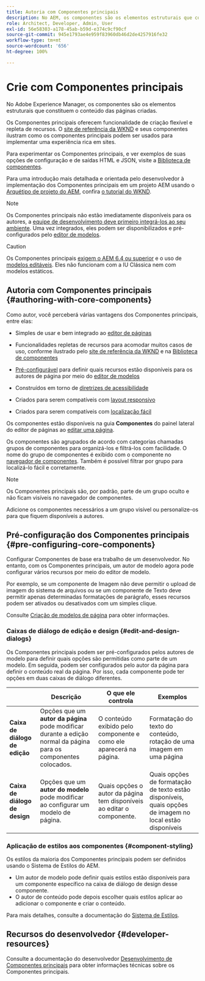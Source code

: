 ```yaml
---
title: Autoria com Componentes principais
description: No AEM, os componentes são os elementos estruturais que constituem o conteúdo das páginas criadas - os Componentes principais oferecem funcionalidade de criação flexível e repleta de recursos.
role: Architect, Developer, Admin, User
exl-id: 56e58303-a178-45ab-b59d-e374c9cf90cf
source-git-commit: 945e1793ae4e959f83960db46d2de4257916fe32
workflow-type: tm+mt
source-wordcount: '656'
ht-degree: 100%

---
```


# Crie com Componentes principais

No Adobe Experience Manager, os componentes são os elementos estruturais que constituem o conteúdo das páginas criadas.

Os Componentes principais oferecem funcionalidade de criação flexível e repleta de recursos. O [site de referência da WKND](https://wknd.site) e seus componentes ilustram como os componentes principais podem ser usados para implementar uma experiência rica em sites.

Para experimentar os Componentes principais, e ver exemplos de suas opções de configuração e de saídas HTML e JSON, visite a [Biblioteca de componentes](https://adobe.com/go/aem_cmp_library_br).

Para uma introdução mais detalhada e orientada pelo desenvolvedor à implementação dos Componentes principais em um projeto AEM usando o [Arquétipo de projeto do AEM](/help/developing/archetype/overview.md), confira [o tutorial do WKND](https://experienceleague.adobe.com/docs/experience-manager-learn/getting-started-wknd-tutorial-develop/overview.html?lang=pt-BR).

>[!NOTE]
>
>Os Componentes principais não estão imediatamente disponíveis para os autores, a [equipe de desenvolvimento deve primeiro integrá-los ao seu ambiente](/help/get-started/using.md). Uma vez integrados, eles podem ser disponibilizados e pré-configurados pelo [editor de modelos](https://experienceleague.adobe.com/docs/experience-manager-cloud-service/sites/authoring/features/templates.html?lang=pt-BR).

>[!CAUTION]
>
>Os Componentes principais [exigem o AEM 6.4 ou superior](/help/versions.md) e o uso de [modelos editáveis](https://experienceleague.adobe.com/docs/experience-manager-cloud-service/sites/authoring/features/templates.html?lang=pt-BR). Eles não funcionam com a IU Clássica nem com modelos estáticos.

## Autoria com Componentes principais {#authoring-with-core-components}

Como autor, você perceberá várias vantagens dos Componentes principais, entre elas:

* Simples de usar e bem integrado ao [editor de páginas](https://experienceleague.adobe.com/docs/experience-manager-cloud-service/sites/authoring/fundamentals/editing-content.html?lang=pt-BR)

* Funcionalidades repletas de recursos para acomodar muitos casos de uso, conforme ilustrado pelo [site de referência da WKND](https://wknd.site) e na [Biblioteca de componentes](https://adobe.com/go/aem_cmp_library_br)

* [Pré-configurável](#pre-configuring-core-components) para definir quais recursos estão disponíveis para os autores de página por meio do [editor de modelos](https://experienceleague.adobe.com/docs/experience-manager-cloud-service/sites/authoring/features/templates.html?lang=pt-BR)

* Construídos em torno de [diretrizes de acessibilidade](https://experienceleague.adobe.com/docs/experience-manager-cloud-service/sites/authoring/fundamentals/accessible-content.html?lang=pt-BR)

* Criados para serem compatíveis com [layout responsivo](https://experienceleague.adobe.com/docs/experience-manager-cloud-service/sites/authoring/features/responsive-layout.html?lang=pt-BR)

* Criados para serem compatíveis com [localização fácil](localization.md)

Os componentes estão disponíveis na guia **Componentes** do painel lateral do editor de páginas ao [editar uma página](https://experienceleague.adobe.com/docs/experience-manager-cloud-service/sites/authoring/fundamentals/editing-content.html?lang=pt-BR).

Os componentes são agrupados de acordo com categorias chamadas grupos de componentes para organizá-los e filtrá-los com facilidade. O nome do grupo de componentes é exibido com o componente no [navegador de componentes](https://experienceleague.adobe.com/docs/experience-manager-cloud-service/sites/authoring/fundamentals/editing-content.html?lang=pt-BR). Também é possível filtrar por grupo para localizá-lo fácil e corretamente.

>[!NOTE]
>
>Os Componentes principais são, por padrão, parte de um grupo oculto e não ficam visíveis no navegador de componentes.
>
>Adicione os componentes necessários a um grupo visível ou personalize-os para que fiquem disponíveis a autores.

## Pré-configuração dos Componentes principais {#pre-configuring-core-components}

Configurar Componentes de base era trabalho de um desenvolvedor. No entanto, com os Componentes principais, um autor de modelo agora pode configurar vários recursos por meio do editor de modelo.

Por exemplo, se um componente de Imagem não deve permitir o upload de imagem do sistema de arquivos ou se um componente de Texto deve permitir apenas determinadas formatações de parágrafo, esses recursos podem ser ativados ou desativados com um simples clique.

Consulte [Criação de modelos de página](https://experienceleague.adobe.com/docs/experience-manager-cloud-service/sites/authoring/features/templates.html?lang=pt-BR) para obter informações.

### Caixas de diálogo de edição e design {#edit-and-design-dialogs}

Os Componentes principais podem ser pré-configurados pelos autores de modelo para definir quais opções são permitidas como parte de um modelo. Em seguida, podem ser configurados pelo autor da página para definir o conteúdo real da página. Por isso, cada componente pode ter opções em duas caixas de diálogo diferentes.

|  | Descrição | O que ele controla | Exemplos |
|--- |--- |--- |--- |
| **Caixa de diálogo de edição** | Opções que um **autor da página** pode modificar durante a edição normal da página para os componentes colocados. | O conteúdo exibido pelo componente e como ele aparecerá na página. | Formatação do texto do conteúdo, rotação de uma imagem em uma página |
| **Caixa de diálogo de design** | Opções que um **autor do modelo** pode modificar ao configurar um modelo de página. | Quais opções o autor da página tem disponíveis ao editar o componente. | Quais opções de formatação de texto estão disponíveis, quais opções de imagem no local estão disponíveis |

### Aplicação de estilos aos componentes {#component-styling}

Os estilos da maioria dos Componentes principais podem ser definidos usando o Sistema de Estilos do AEM.

* Um autor de modelo pode definir quais estilos estão disponíveis para um componente específico na caixa de diálogo de design desse componente.
* O autor de conteúdo pode depois escolher quais estilos aplicar ao adicionar o componente e criar o conteúdo.

Para mais detalhes, consulte a documentação do [Sistema de Estilos](https://experienceleague.adobe.com/docs/experience-manager-cloud-service/sites/authoring/features/style-system.html?lang=pt-BR).

## Recursos do desenvolvedor {#developer-resources}

Consulte a documentação do desenvolvedor [Desenvolvimento de Componentes principais](/help/developing/overview.md) para obter informações técnicas sobre os Componentes principais.
